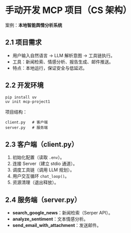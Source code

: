# 手动开发 MCP 项目（CS 架构）

案例：**本地智能舆情分析系统**

## 2.1 项目需求
- 用户输入自然语言 → LLM 解析意图 → 工具链执行。
- 工具：新闻检索、情感分析、报告生成、邮件推送。
- 特点：本地运行，保证安全与低延迟。

## 2.2 开发环境
```bash
pip install uv
uv init mcp-project1
```
项目结构：
```
client.py   # 客户端
server.py   # 服务端
```

## 2.3 客户端（client.py）
1. 初始化配置（读取 `.env`）。
2. 连接 Server（建立 stdio 通道）。
3. 调度工具链（调用 LLM 规划）。
4. 用户交互循环 `chat_loop()`。
5. 资源清理（退出释放）。

## 2.4 服务端（server.py）
- **search_google_news**：新闻检索（Serper API）。
- **analyze_sentiment**：文本情感分析。
- **send_email_with_attachment**：发送邮件。
